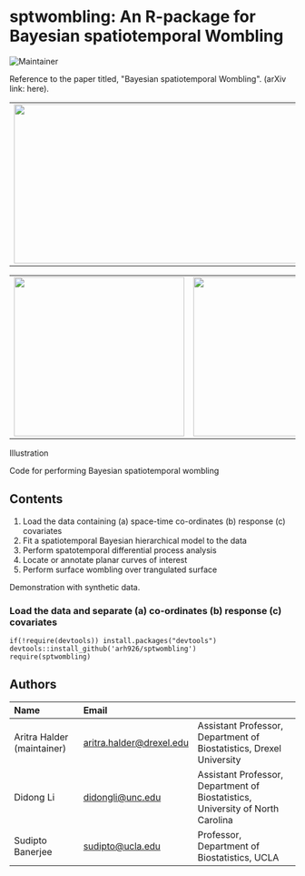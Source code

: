 # sptwombling: An R-package for Bayesian spatiotemporal Wombling

![Maintainer](https://img.shields.io/badge/maintainer-arh926-blue)

Reference to the paper titled, "Bayesian spatiotemporal Wombling". (arXiv link: here).


<table>
  <tr>
    <td> <img width="600" height="280" src="https://github.com/user-attachments/assets/15eb2dac-21ea-462c-a900-9131ca906fff"/> </td>
    <td> <img width="300" height="280" src="https://github.com/user-attachments/assets/2f1321de-0d28-44b6-9d7b-de352288e67e"/> </td>
  </tr>
</table>

<table>
  <tr>
    <td> <img width="300" height="280" src="https://github.com/user-attachments/assets/9a99542c-e6ec-413e-9324-d40fade26355"/> </td>
    <td> <img width="300" height="280" src="https://github.com/user-attachments/assets/e06d2221-d72d-4d23-887f-faa6cfafb713"/> </td>
    <td> <img width="300" height="280" src="https://github.com/user-attachments/assets/57403b92-aac2-4935-9dd2-f66a56fda072"/> </td>
  </tr>
</table>


Illustration

Code for performing Bayesian spatiotemporal wombling

## Contents

1. Load the data containing (a) space-time co-ordinates (b) response (c) covariates
2. Fit a spatiotemporal Bayesian hierarchical model to the data
3. Perform spatotemporal differential process analysis
4. Locate or annotate planar curves of interest
5. Perform surface wombling over trangulated surface

Demonstration with synthetic data.

### Load the data and separate (a) co-ordinates (b) response (c) covariates
```
if(!require(devtools)) install.packages("devtools")
devtools::install_github('arh926/sptwombling')
require(sptwombling)
```

## Authors

| Name   | Email       |              |
|:------ |:----------- | :----------- |
| Aritra Halder (maintainer)| aritra.halder@drexel.edu   | Assistant Professor, Department of Biostatistics, Drexel University| 
| Didong Li | didongli@unc.edu   | Assistant Professor, Department of Biostatistics, University of North Carolina|
| Sudipto Banerjee | sudipto@ucla.edu   | Professor, Department of Biostatistics,  UCLA |
<!--- --->
